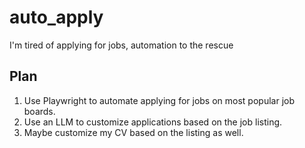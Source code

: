 # auto_apply
I'm tired of applying for jobs, automation to the rescue

## Plan
1. Use Playwright to automate applying for jobs on most popular job boards.
2. Use an LLM to customize applications based on the job listing.
3. Maybe customize my CV based on the listing as well.

